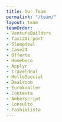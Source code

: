 ```yaml
---
title: Our Team
permalink: "/team/"
layout: team
teamOrder:
- VentureBuilders
- Taxi2Airport
- Sleepdeal
- Case24
- Offerte
- HomeDeco
- Applyr
- Traveldeal
- HelloSpecial
- Dealroom
- Euroknaller
- Contexta
- Amberscript
- Consulto
- Fashiolista
---
```


